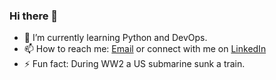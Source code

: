 ### Hi there 👋
- 🌱 I’m currently learning Python and DevOps.
- 📫 How to reach me: [Email](A.Jimaale98@outlook.com) or connect with me on [LinkedIn](https://www.linkedin.com/in/abdirahman-jimaale-5768811b9/)
- ⚡ Fun fact: During WW2 a US submarine sunk a train.
<!--
**AJim98/AJim98** is a ✨ _special_ ✨ repository because its `README.md` (this file) appears on your GitHub profile.

Here are some ideas to get you started:

- 🔭 I’m currently working on ...
- 🌱 I’m currently learning ...
- 👯 I’m looking to collaborate on ...
- 🤔 I’m looking for help with ...
- 💬 Ask me about ...
- 📫 How to reach me: ...
- 😄 Pronouns: ...
- ⚡ Fun fact: ...
-->
